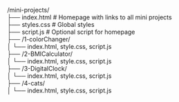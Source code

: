 /mini-projects/  
├── index.html               # Homepage with links to all mini projects  
├── styles.css               # Global styles  
├── script.js                # Optional script for homepage  
├── /1-colorChanger/  
│   └── index.html, style.css, script.js  
├── /2-BMICalculator/  
│   └── index.html, style.css, script.js  
├── /3-DigitalClock/  
│   └── index.html, style.css, script.js  
├── /4-cats/  
│   └── index.html, style.css, script.js  
